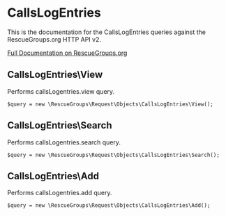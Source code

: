 # CallsLogEntries

This is the documentation for the CallsLogEntries queries against the RescueGroups.org HTTP API v2.

[Full Documentation on RescueGroups.org](https://userguide.rescuegroups.org/display/APIDG/Object+definitions#Objectdefinitions-)

## CallsLogEntries\View

Performs callsLogentries.view query.

    $query = new \RescueGroups\Request\Objects\CallsLogEntries\View();


## CallsLogEntries\Search

Performs callsLogentries.search query.

    $query = new \RescueGroups\Request\Objects\CallsLogEntries\Search();


## CallsLogEntries\Add

Performs callsLogentries.add query.

    $query = new \RescueGroups\Request\Objects\CallsLogEntries\Add();


